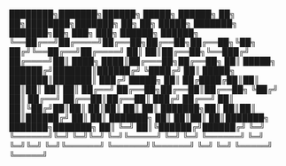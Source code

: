 ████████╗███████╗██████╗  █████╗ ██████╗ ██╗   ██╗████████╗███████╗    ██╗  ██╗ █████╗ ███████╗    ███████╗██╗         ███╗   ███╗ ██████╗ ██████╗ 
╚══██╔══╝██╔════╝██╔══██╗██╔══██╗██╔══██╗╚██╗ ██╔╝╚══██╔══╝██╔════╝    ██║  ██║██╔══██╗╚══███╔╝    ██╔════╝██║         ████╗ ████║██╔═══██╗██╔══██╗
   ██║   █████╗  ██████╔╝███████║██████╔╝ ╚████╔╝    ██║   █████╗      ███████║███████║  ███╔╝     █████╗  ██║         ██╔████╔██║██║   ██║██║  ██║
   ██║   ██╔══╝  ██╔══██╗██╔══██║██╔══██╗  ╚██╔╝     ██║   ██╔══╝      ██╔══██║██╔══██║ ███╔╝      ██╔══╝  ██║         ██║╚██╔╝██║██║   ██║██║  ██║
   ██║   ███████╗██║  ██║██║  ██║██████╔╝   ██║      ██║   ███████╗    ██║  ██║██║  ██║███████╗    ███████╗███████╗    ██║ ╚═╝ ██║╚██████╔╝██████╔╝
   ╚═╝   ╚══════╝╚═╝  ╚═╝╚═╝  ╚═╝╚═════╝    ╚═╝      ╚═╝   ╚══════╝    ╚═╝  ╚═╝╚═╝  ╚═╝╚══════╝    ╚══════╝╚══════╝    ╚═╝     ╚═╝ ╚═════╝ ╚═════╝ 
                                                                                                                                                   

